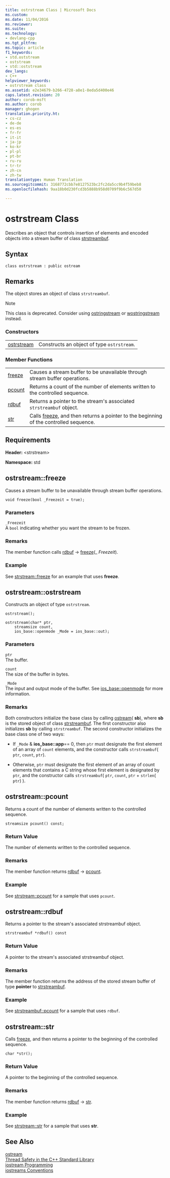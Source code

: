 ```yaml
---
title: ostrstream Class | Microsoft Docs
ms.custom: 
ms.date: 11/04/2016
ms.reviewer: 
ms.suite: 
ms.technology:
- devlang-cpp
ms.tgt_pltfrm: 
ms.topic: article
f1_keywords:
- std.oststream
- oststream
- std::oststream
dev_langs:
- C++
helpviewer_keywords:
- ostrstream class
ms.assetid: e2e34679-b266-4728-a8e1-8eda5d400e46
caps.latest.revision: 20
author: corob-msft
ms.author: corob
manager: ghogen
translation.priority.ht:
- cs-cz
- de-de
- es-es
- fr-fr
- it-it
- ja-jp
- ko-kr
- pl-pl
- pt-br
- ru-ru
- tr-tr
- zh-cn
- zh-tw
translationtype: Human Translation
ms.sourcegitcommit: 3168772cbb7e8127523bc2fc2da5cc9b4f59beb8
ms.openlocfilehash: 9aa18b0d230fcd3b5888b958d0709f9b6c567d50

---
```

# ostrstream Class
Describes an object that controls insertion of elements and encoded objects into a stream buffer of class [strstreambuf](../standard-library/strstreambuf-class.md).  
  
## Syntax  
  
```
class ostrstream : public ostream
```  
  
## Remarks  
 The object stores an object of class `strstreambuf`.  
  
> [!NOTE]
>  This class is deprecated. Consider using [ostringstream](../standard-library/sstream-typedefs.md#ostringstream) or [wostringstream](../standard-library/sstream-typedefs.md#wostringstream) instead.  
  
### Constructors  
  
|||  
|-|-|  
|[ostrstream](#ostrstream__ostrstream)|Constructs an object of type `ostrstream`.|  
  
### Member Functions  
  
|||  
|-|-|  
|[freeze](#ostrstream__freeze)|Causes a stream buffer to be unavailable through stream buffer operations.|  
|[pcount](#ostrstream__pcount)|Returns a count of the number of elements written to the controlled sequence.|  
|[rdbuf](#ostrstream__rdbuf)|Returns a pointer to the stream's associated `strstreambuf` object.|  
|[str](#ostrstream__str)|Calls [freeze](../standard-library/strstreambuf-class.md#strstreambuf__freeze), and then returns a pointer to the beginning of the controlled sequence.|  
  
## Requirements  
 **Header:** \<strstream>  
  
 **Namespace:** std  
  
##  <a name="ostrstream__freeze"></a>  ostrstream::freeze  
 Causes a stream buffer to be unavailable through stream buffer operations.  
  
```
void freeze(bool _Freezeit = true);
```  
  
### Parameters  
 `_Freezeit`  
 A `bool` indicating whether you want the stream to be frozen.  
  
### Remarks  
 The member function calls [rdbuf](#ostrstream__rdbuf) -> [freeze](../standard-library/strstreambuf-class.md#strstreambuf__freeze)(_ *Freezeit*).  
  
### Example  
  See [strstream::freeze](../standard-library/strstreambuf-class.md#strstreambuf__freeze) for an example that uses **freeze**.  
  
##  <a name="ostrstream__ostrstream"></a>  ostrstream::ostrstream  
 Constructs an object of type `ostrstream`.  
  
```
ostrstream();

ostrstream(char* ptr,
    streamsize count,
    ios_base::openmode _Mode = ios_base::out);
```  
  
### Parameters  
 `ptr`  
 The buffer.  
  
 `count`  
 The size of the buffer in bytes.  
  
 `_Mode`  
 The input and output mode of the buffer. See [ios_base::openmode](../standard-library/ios-base-class.md#ios_base__openmode) for more information.  
  
### Remarks  
 Both constructors initialize the base class by calling [ostream](../standard-library/ostream-typedefs.md#ostream)( **sb**), where **sb** is the stored object of class [strstreambuf](../standard-library/strstreambuf-class.md). The first constructor also initializes **sb** by calling `strstreambuf`. The second constructor initializes the base class one of two ways:  
  
-   If `_Mode` & **ios_base::app**== 0, then `ptr` must designate the first element of an array of `count` elements, and the constructor calls `strstreambuf`( `ptr`, `count`, `ptr`).  
  
-   Otherwise, `ptr` must designate the first element of an array of count elements that contains a C string whose first element is designated by `ptr`, and the constructor calls `strstreambuf`( `ptr`, `count`, `ptr` + `strlen`( `ptr`) ).  
  
##  <a name="ostrstream__pcount"></a>  ostrstream::pcount  
 Returns a count of the number of elements written to the controlled sequence.  
  
```
streamsize pcount() const;
```  
  
### Return Value  
 The number of elements written to the controlled sequence.  
  
### Remarks  
 The member function returns [rdbuf](#ostrstream__rdbuf) -> [pcount](../standard-library/strstreambuf-class.md#strstreambuf__pcount).  
  
### Example  
  See [strstream::pcount](../standard-library/strstreambuf-class.md#strstreambuf__pcount) for a sample that uses `pcount`.  
  
##  <a name="ostrstream__rdbuf"></a>  ostrstream::rdbuf  
 Returns a pointer to the stream's associated strstreambuf object.  
  
```
strstreambuf *rdbuf() const
```  
  
### Return Value  
 A pointer to the stream's associated strstreambuf object.  
  
### Remarks  
 The member function returns the address of the stored stream buffer of type **pointer** to [strstreambuf](../standard-library/strstreambuf-class.md).  
  
### Example  
  See [strstreambuf::pcount](../standard-library/strstreambuf-class.md#strstreambuf__pcount) for a sample that uses `rdbuf`.  
  
##  <a name="ostrstream__str"></a>  ostrstream::str  
 Calls [freeze](../standard-library/strstreambuf-class.md#strstreambuf__freeze), and then returns a pointer to the beginning of the controlled sequence.  
  
```
char *str();
```  
  
### Return Value  
 A pointer to the beginning of the controlled sequence.  
  
### Remarks  
 The member function returns [rdbuf](#ostrstream__rdbuf) -> [str](../standard-library/strstreambuf-class.md#strstreambuf__str).  
  
### Example  
  See [strstream::str](../standard-library/strstreambuf-class.md#strstreambuf__str) for a sample that uses **str**.  
  
## See Also  
 [ostream](../standard-library/ostream-typedefs.md#ostream)   
 [Thread Safety in the C++ Standard Library](../standard-library/thread-safety-in-the-cpp-standard-library.md)   
 [iostream Programming](../standard-library/iostream-programming.md)   
 [iostreams Conventions](../standard-library/iostreams-conventions.md)






<!--HONumber=Jan17_HO2-->



